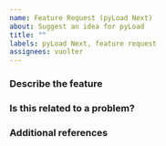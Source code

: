 ```yaml
---
name: Feature Request (pyLoad Next)
about: Suggest an idea for pyLoad
title: ""
labels: pyLoad Next, feature request
assignees: vuolter
---
```


<!-- ANNOTATIONS LIKE THIS WILL NOT BE VISIBLE IN YOUR TICKET -->

### Describe the feature

<!-- A clear and concise description of what you're asking for. -->

<!-- WRITE HERE -->

### Is this related to a problem?

<!-- A description of the problem you ran into. -->

<!-- WRITE HERE - OPTIONAL -->

### Additional references

<!-- Any other reference, related issues, pull requests or screenshots about this request. -->

<!-- WRITE HERE - OPTIONAL -->
